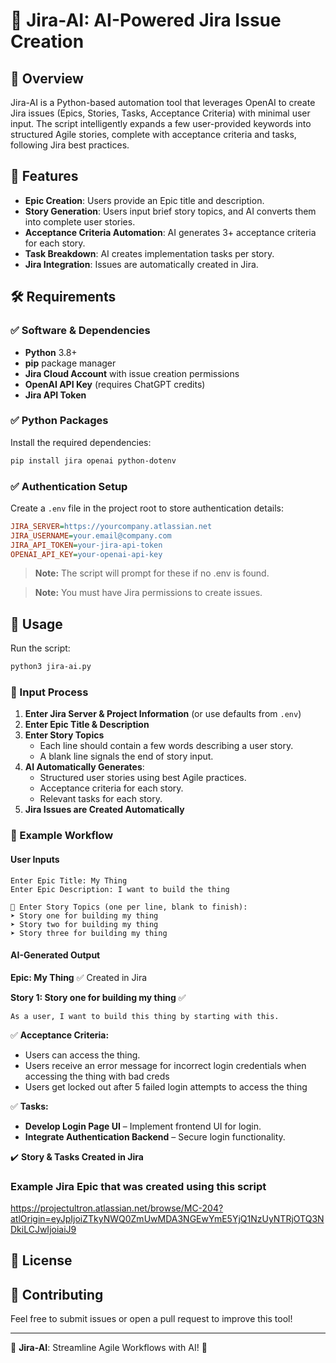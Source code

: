 # 🚀 Jira-AI: AI-Powered Jira Issue Creation

## 📌 Overview
Jira-AI is a Python-based automation tool that leverages OpenAI to create Jira issues (Epics, Stories, Tasks, Acceptance Criteria) with minimal user input. The script intelligently expands a few user-provided keywords into structured Agile stories, complete with acceptance criteria and tasks, following Jira best practices.

## 🔹 Features
- **Epic Creation**: Users provide an Epic title and description.
- **Story Generation**: Users input brief story topics, and AI converts them into complete user stories.
- **Acceptance Criteria Automation**: AI generates 3+ acceptance criteria for each story.
- **Task Breakdown**: AI creates implementation tasks per story.
- **Jira Integration**: Issues are automatically created in Jira.

## 🛠️ Requirements
### ✅ **Software & Dependencies**
- **Python** 3.8+
- **pip** package manager
- **Jira Cloud Account** with issue creation permissions
- **OpenAI API Key** (requires ChatGPT credits)
- **Jira API Token**

### ✅ **Python Packages**
Install the required dependencies:
```sh
pip install jira openai python-dotenv
```

### ✅ **Authentication Setup**
Create a `.env` file in the project root to store authentication details:
```ini
JIRA_SERVER=https://yourcompany.atlassian.net
JIRA_USERNAME=your.email@company.com
JIRA_API_TOKEN=your-jira-api-token
OPENAI_API_KEY=your-openai-api-key
```
> **Note:** The script will prompt for these if no .env is found.

> **Note:** You must have Jira permissions to create issues.

## 🔹 Usage
Run the script:
```sh
python3 jira-ai.py
```
### 📌 Input Process
1. **Enter Jira Server & Project Information** (or use defaults from `.env`)
2. **Enter Epic Title & Description**
3. **Enter Story Topics**
   - Each line should contain a few words describing a user story.
   - A blank line signals the end of story input.
4. **AI Automatically Generates**:
   - Structured user stories using best Agile practices.
   - Acceptance criteria for each story.
   - Relevant tasks for each story.
5. **Jira Issues are Created Automatically**

### 📌 Example Workflow
#### **User Inputs**
```
Enter Epic Title: My Thing
Enter Epic Description: I want to build the thing

🔹 Enter Story Topics (one per line, blank to finish):
➤ Story one for building my thing
➤ Story two for building my thing
➤ Story three for building my thing

```
#### **AI-Generated Output**
**Epic: My Thing** ✅ Created in Jira

**Story 1: Story one for building my thing** ✅
```
As a user, I want to build this thing by starting with this.
```
✅ **Acceptance Criteria:**
- Users can access the thing.
- Users receive an error message for incorrect login credentials when accessing the thing with bad creds
- Users get locked out after 5 failed login attempts to access the thing

✅ **Tasks:**
- **Develop Login Page UI** – Implement frontend UI for login.
- **Integrate Authentication Backend** – Secure login functionality.

✔️ **Story & Tasks Created in Jira**

### Example Jira Epic that was created using this script
https://projectultron.atlassian.net/browse/MC-204?atlOrigin=eyJpIjoiZTkyNWQ0ZmUwMDA3NGEwYmE5YjQ1NzUyNTRjOTQ3NDkiLCJwIjoiaiJ9

## 📌 License


## 📌 Contributing
Feel free to submit issues or open a pull request to improve this tool!

---
🚀 **Jira-AI**: Streamline Agile Workflows with AI! 🚀